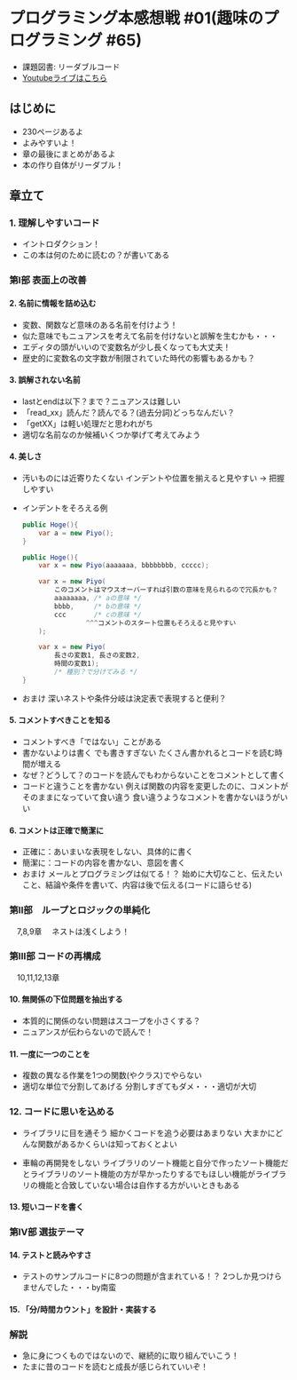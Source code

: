 # プログラミング本感想戦 #01(趣味のプログラミング #65)

* 課題図書: リーダブルコード
* [Youtubeライブはこちら](https://youtu.be/pxiewFQ1zKY)

## はじめに

* 230ページあるよ
* よみやすいよ！
* 章の最後にまとめがあるよ
* 本の作り自体がリーダブル！

## 章立て

### 1. 理解しやすいコード

* イントロダクション！
* この本は何のために読むの？が書いてある

### 第I部 表面上の改善

#### 2. 名前に情報を詰め込む

* 変数、関数など意味のある名前を付けよう！
* 似た意味でもニュアンスを考えて名前を付けないと誤解を生むかも・・・
* エディタの頭がいいので変数名が少し長くなっても大丈夫！
* 歴史的に変数名の文字数が制限されていた時代の影響もあるかも？

#### 3. 誤解されない名前

* lastとendは以下？まで？ニュアンスは難しい
* 「read_xx」読んだ？読んでる？(過去分詞)どっちなんだい？
* 「getXX」は軽い処理だと思われがち
* 適切な名前なのか候補いくつか挙げて考えてみよう

#### 4. 美しさ

* 汚いものには近寄りたくない
  インデントや位置を揃えると見やすい -> 把握しやすい

* インデントをそろえる例

    ```cs
    public Hoge(){
        var a = new Piyo();
    }

    public Hoge(){
        var x = new Piyo(aaaaaaa, bbbbbbbb, ccccc);

        var x = new Piyo(
            このコメントはマウスオーバーすれば引数の意味を見られるので冗長かも？
            aaaaaaaa, /* aの意味 */
            bbbb,     /* bの意味 */
            ccc       /* cの意味 */
                    ^^^コメントのスタート位置もそろえると見やすい
        );

        var x = new Piyo(
            長さの変数1, 長さの変数2,
            時間の変数1);
            /* 種別？で分けてみる */
    }
    ```

* おまけ
  深いネストや条件分岐は決定表で表現すると便利？

#### 5. コメントすべきことを知る

* コメントすべき「ではない」ことがある
* 書かないよりは書く
  でも書きすぎない
  たくさん書かれるとコードを読む時間が増える
* なぜ？どうして？のコードを読んでもわからないことをコメントとして書く
* コードと違うことを書かない
  例えば関数の内容を変更したのに、コメントがそのままになっていて食い違う
  食い違うようなコメントを書かないほうがいい

#### 6. コメントは正確で簡潔に

* 正確に：あいまいな表現をしない、具体的に書く
* 簡潔に：コードの内容を書かない、意図を書く
* おまけ
  メールとプログラミングは似てる！？
  始めに大切なこと、伝えたいこと、結論や条件を書いて、内容は後で伝える(コードに語らせる)

### 第II部　ループとロジックの単純化

　7,8,9章
　ネストは浅くしよう！

### 第III部 コードの再構成

　10,11,12,13章

#### 10. 無関係の下位問題を抽出する

* 本質的に関係のない問題はスコープを小さくする？
* ニュアンスが伝わらないので読んで！

#### 11. 一度に一つのことを

* 複数の異なる作業を1つの関数(やクラス)でやらない
* 適切な単位で分割してあげる
  分割しすぎてもダメ・・・適切が大切

### 12. コードに思いを込める

* ライブラリに目を通そう
  細かくコードを追う必要はあまりない
  大まかにどんな関数があるかくらいは知っておくとよい

* 車輪の再開発をしない
  ライブラリのソート機能と自分で作ったソート機能だとライブラリのソート機能の方が早かったりするでもほしい機能がライブラリの機能と合致していない場合は自作する方がいいときもある

#### 13. 短いコードを書く

### 第IV部 選抜テーマ

#### 14. テストと読みやすさ

* テストのサンプルコードに8つの問題が含まれている！？
  2つしか見つけらませんでした・・・by南蛮

#### 15. 「分/時間カウント」を設計・実装する

### 解説

* 急に身につくものではないので、継続的に取り組んでいこう！
* たまに昔のコードを読むと成長が感じられていいぞ！

